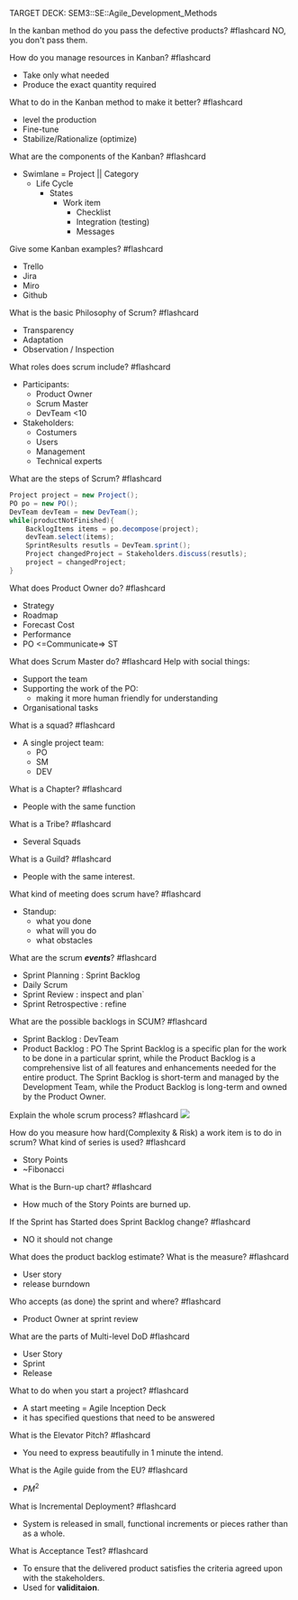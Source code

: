 TARGET DECK: SEM3::SE::Agile_Development_Methods

In the kanban method do you pass the defective products? #flashcard 
NO, you don't pass them.
<!--ID: 1702657475754-->


How do you manage resources in Kanban? #flashcard 
- Take only what needed
- Produce the exact quantity required
<!--ID: 1702657475762-->


What to do in the Kanban method to make it better? #flashcard 
- level the production
- Fine-tune
- Stabilize/Rationalize (optimize)
<!--ID: 1702657475769-->



What are the components of the Kanban? #flashcard 
- Swimlane = Project || Category
	- Life Cycle
		- States
			- Work item
				- Checklist
				- Integration (testing)
				- Messages
<!--ID: 1702657475775-->


Give some Kanban examples? #flashcard 
- Trello
- Jira
- Miro
- Github
<!--ID: 1702657475783-->


What is the basic Philosophy of Scrum? #flashcard 
- Transparency
- Adaptation
- Observation / Inspection 
<!--ID: 1702657475789-->



What roles does scrum include? #flashcard 
- Participants:
	- Product Owner
	- Scrum Master
	- DevTeam <10
- Stakeholders:
	- Costumers 
	- Users
	- Management
	- Technical experts
<!--ID: 1702657475796-->



What are the steps of Scrum? #flashcard 
```java
Project project = new Project();
PO po = new PO();
DevTeam devTeam = new DevTeam();
while(productNotFinished){
	BacklogItems items = po.decompose(project);
	devTeam.select(items);
	SprintResults resutls = DevTeam.sprint();
	Project changedProject = Stakeholders.discuss(resutls);
	project = changedProject;
}
```
<!--ID: 1702657475804-->


What does Product Owner do? #flashcard 
- Strategy
- Roadmap
- Forecast Cost
- Performance
- PO <=Communicate=> ST
<!--ID: 1702657475811-->


What does Scrum Master do? #flashcard 
Help with social things:
- Support the team
- Supporting the work of the PO:
	- making it more human friendly for understanding
- Organisational tasks
<!--ID: 1702657475819-->

What is a squad? #flashcard 
- A single project team:
	- PO
	- SM
	- DEV
<!--ID: 1702657659422-->


What is a Chapter? #flashcard 
- People with the same function
<!--ID: 1702657659432-->


What is a Tribe? #flashcard 
- Several Squads
<!--ID: 1702657659438-->


What is a Guild? #flashcard 
- People with the same interest.
<!--ID: 1702657659446-->


What kind of meeting does scrum have? #flashcard 
- Standup:
	- what you done
	- what will you do
	- what obstacles
<!--ID: 1702658100348-->



What are the scrum ***events***? #flashcard 
- Sprint Planning : Sprint Backlog
- Daily Scrum 
- Sprint Review : inspect and plan`
- Sprint Retrospective : refine
<!--ID: 1702658100356-->



What are the possible backlogs in SCUM? #flashcard 
- Sprint Backlog : DevTeam
- Product Backlog : PO
The Sprint Backlog is a specific plan for the work to be done in a particular sprint, while the Product Backlog is a comprehensive list of all features and enhancements needed for the entire product. The Sprint Backlog is short-term and managed by the Development Team, while the Product Backlog is long-term and owned by the Product Owner.
<!--ID: 1702658100363-->

Explain the whole scrum process? #flashcard 
![](Pasted%20image%2020231215173600.png)
<!--ID: 1702658658597-->


How do you measure how hard(Complexity & Risk) a work item is to do in scrum?
What kind of series is used? #flashcard 
- Story Points
- ~Fibonacci
<!--ID: 1702658658606-->


What is the Burn-up chart? #flashcard 
- How much of the Story Points are burned up.
<!--ID: 1702658658613-->


If the Sprint has Started does Sprint Backlog change? #flashcard 
- NO it should not change 
<!--ID: 1702658658620-->

What does the product backlog estimate? 
What is the measure? #flashcard 
- User story
- release burndown
<!--ID: 1702660041628-->


Who accepts (as done) the sprint and where? #flashcard 
- Product Owner at sprint review
<!--ID: 1702660041636-->


What are the parts of Multi-level DoD #flashcard 
- User Story 
- Sprint 
- Release
<!--ID: 1702660041642-->



What to do when you start a project? #flashcard 
- A start meeting = Agile Inception Deck
- it has specified questions that need to be answered
<!--ID: 1702660041651-->



What is the Elevator Pitch? #flashcard 
- You need to express beautifully in 1 minute the intend.
<!--ID: 1702660041657-->


What is the Agile guide from the EU? #flashcard 
- $PM^2$
<!--ID: 1702660041667-->


What is Incremental Deployment? #flashcard 
- System is released in small, functional increments or pieces rather than as a whole.
<!--ID: 1702660041674-->


What is Acceptance Test? #flashcard 
- To ensure that the delivered product satisfies the criteria agreed upon with the stakeholders.
- Used for **validitaion**.
<!--ID: 1702662973264-->
